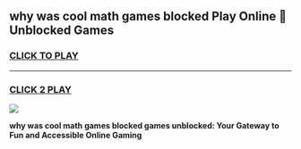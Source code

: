 
## why was cool math games blocked Play Online 👋 Unblocked Games
<h3>
<a href="https://news.freeplayer.one?title=why_was_cool_math_games_blocked&ref=17CMG">CLICK TO PLAY</a></h3>
<hr>

<h3>
<a href="https://news.freeplayer.one?title=why_was_cool_math_games_blocked&ref=17CMG">CLICK 2 PLAY</a>
  
</h3>

<a href="https://news.freeplayer.one?title=why_was_cool_math_games_blocked&ref=17CMG/"><img src="https://clearcache.store/games.png"></a>


**why was cool math games blocked games unblocked: Your Gateway to Fun and Accessible Online Gaming**
